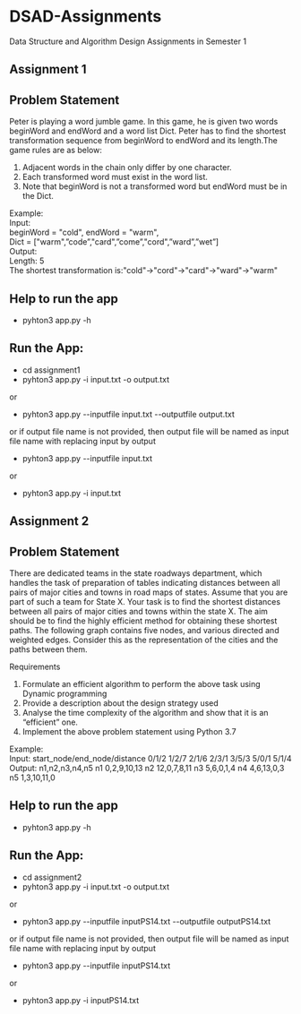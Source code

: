 # DSAD-Assignments
Data Structure and Algorithm Design Assignments in Semester 1

## Assignment 1
## Problem Statement
Peter is playing a word jumble game. In this game, he is given two words beginWord and endWord and a word list Dict.
Peter has to find the shortest transformation sequence from beginWord to endWord and its length.The game rules are as below:
1. Adjacent words in the chain only differ by one character.
2. Each transformed word must exist in the word list. 
3. Note that beginWord is not a transformed word but endWord must be in the Dict.  

Example:  
    Input:  
           beginWord = "cold", endWord = "warm",  
           Dict = ["warm",”code”,"card",”come”,"cord",”ward”,”wet”]  
    Output:  
           Length: 5  
           The shortest transformation is:"cold"->"cord"->"card"->"ward"->"warm"  

## Help to run the app
   - pyhton3 app.py -h

## Run the App:
  - cd assignment1
  - pyhton3 app.py -i input.txt -o output.txt  

  or  
  
  - pyhton3 app.py --inputfile input.txt --outputfile output.txt  
  
  or if output file name is not provided, then output file will be named as input file name with replacing input by output  
  
  - pyhton3 app.py --inputfile input.txt  
  
  or  
  
  - pyhton3 app.py -i input.txt


## Assignment 2
## Problem Statement
There are dedicated teams in the state roadways department, which handles the task of preparation of tables indicating 
distances between all pairs of major cities and towns in road maps of states. Assume that you are part of such a team 
for State X. Your task is to find the shortest distances between all pairs of major cities and towns within the state X.
The aim should be to find the highly efficient method for obtaining these shortest paths. The following graph contains 
five nodes, and various directed and weighted edges. Consider this as the representation of the cities and the paths 
between them.

Requirements
1. Formulate an efficient algorithm to perform the above task using Dynamic programming
2. Provide a description about the design strategy used
3. Analyse the time complexity of the algorithm and show that it is an “efficient” one.
4. Implement the above problem statement using Python 3.7

Example:  
    Input: 
           start_node/end_node/distance
           0/1/2
           1/2/7
           2/1/6
           2/3/1
           3/5/3
           5/0/1
           5/1/4 
    Output:
              n1,n2,n3,n4,n5
           n1 0,2,9,10,13
           n2 12,0,7,8,11
           n3 5,6,0,1,4
           n4 4,6,13,0,3
           n5 1,3,10,11,0

## Help to run the app
   - pyhton3 app.py -h

## Run the App:
  - cd assignment2
  - pyhton3 app.py -i input.txt -o output.txt  

  or  
  
  - pyhton3 app.py --inputfile inputPS14.txt --outputfile outputPS14.txt  
  
  or if output file name is not provided, then output file will be named as input file name with replacing input by output  
  
  - pyhton3 app.py --inputfile inputPS14.txt  
  
  or  
  
  - pyhton3 app.py -i inputPS14.txt